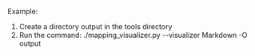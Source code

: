 Example:  

1.  Create a directory output in the tools directory
2.  Run the command:  ./mapping_visualizer.py  --visualizer Markdown -O  output
